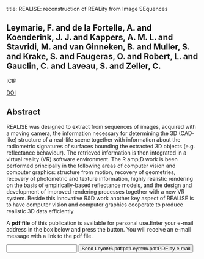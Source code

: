title: REALISE: reconstruction of REALity from Image SEquences

## Leymarie, F. and de la Fortelle, A. and Koenderink, J. J. and Kappers, A. M. L. and Stavridi, M. and van Ginneken, B. and Muller, S. and Krake, S. and Faugeras, O. and Robert, L. and Gauclin, C. and Laveau, S. and Zeller, C.
ICIP

<a href="https://doi.org/10.1109/ICIP.1996.560579">DOI</a>

## Abstract
REALISE was designed to extract from sequences of images, acquired with a moving camera, the information necessary for determining the 3D (CAD-like) structure of a real-life scene together with information about the radiometric signatures of surfaces bounding the extracted 3D objects (e.g. reflectance behaviour). The retrieved information is then integrated in a virtual reality (VR) software environment. The R amp;D work is been performed principally in the following areas of computer vision and computer graphics: structure from motion, recovery of geometries, recovery of photometric and texture information, highly realistic rendering on the basis of empirically-based reflectance models, and the design and development of improved rendering processes together with a new VR system. Beside this innovative R&D work another key aspect of REALISE is to have computer vision and computer graphics cooperate to produce realistic 3D data efficiently

A <b>pdf file</b> of this publication is available for personal use.Enter your e-mail address in the box below and press the button. You will receive an e-mail message with a link to the pdf file.
<form action="sender.php">  <input type="text" name="email">  <input type="submit" value="Send Leym96.pdf:pdfLeym96.pdf:PDF by e-mail"></form>